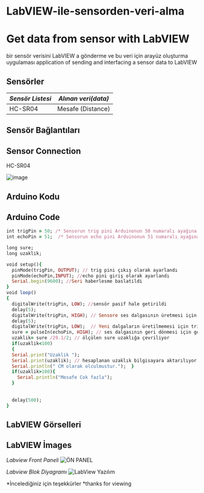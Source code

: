 # LabVIEW-ile-sensorden-veri-alma
# Get data from sensor with LabVIEW
bir sensör verisini LabVIEW a gönderme ve bu veri için arayüz oluşturma uygulaması
application of sending and interfacing a sensor data to LabVIEW


## Sensörler ##
*Sensör Listesi*  | *Alınan veri(data)*
------------- | -------------
HC-SR04 | Mesafe (Distance)



## Sensör Bağlantıları ##
## Sensor Connection ##
HC-SR04

![image](https://user-images.githubusercontent.com/101727667/172135493-fdf5222c-c977-49db-af14-450cef4b9014.png)


## Arduino Kodu ##
## Arduino Code ##

```ruby
int trigPin = 50; /* Sensorun trig pini Arduinonun 50 numaralı ayağına bağlandı */
int echoPin = 51;  /* Sensorun echo pini Arduinonun 51 numaralı ayağına bağlandı */

long sure;
long uzaklik;

void setup(){
  pinMode(trigPin, OUTPUT); // trig pini çıkış olarak ayarlandı 
  pinMode(echoPin,INPUT); //echo pini giriş olarak ayarlandı 
  Serial.begin(9600); //Seri haberlesme baslatildi 
}
void loop()
{
  digitalWrite(trigPin, LOW); //sensör pasif hale getirildi 
  delay(5);
  digitalWrite(trigPin, HIGH); // Sensore ses dalgasının üretmesi için emir verildi 
  delay(5);
  digitalWrite(trigPin, LOW);  // Yeni dalgaların üretilmemesi için trig pini LOW konumuna getirildi 
  sure = pulseIn(echoPin, HIGH); // ses dalgasının geri dönmesi için geçen sure ölçülüyor 
  uzaklik= sure /29.1/2; // ölçülen sure uzaklığa çevriliyor          
  if(uzaklik<100)
  {
  Serial.print("Uzaklik ");  
  Serial.print(uzaklik); // hesaplanan uzaklık bilgisayara aktarılıyor
  Serial.println(" CM olarak olculmustur.");  }
  if(uzaklik>100){
    Serial.println("Mesafe Cok fazla");
  }
  
    
  delay(500); 
}
```
## LabVIEW Görselleri ##
## LabVIEW İmages ##
*Labview Front Paneli*
![ÖN PANEL](https://user-images.githubusercontent.com/101727667/172136488-dc9d431e-07c7-48d8-85bf-fe59b9bcfa0c.PNG)

*Labview Blok Diyagramı*
![LabView Yazılım](https://user-images.githubusercontent.com/101727667/172137324-de04b349-d4e3-4559-a8de-c03135123534.PNG)

*İncelediğiniz için teşekkürler
*thanks for viewing
